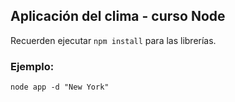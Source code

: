 ## Aplicación del clima -  curso Node

Recuerden ejecutar ```npm install``` para las librerías.

### Ejemplo: 
```
node app -d "New York"
```